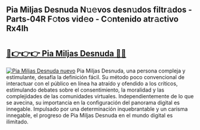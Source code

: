 ## Pia Miljas Desnuda N𝚞𝚎vos desn𝚞dos filtr𝚊dos - Parts-04R F𝚘tos vid𝚎o - C𝚘ntenido atr𝚊ctivo Rx4Ih

# <h2><a href="http://mb40w4s.tromn.icu/?c=Pia+Miljas+Desnuda">🔗👉👉👉 Pia Miljas Desnuda 🔗🔗</a></h2>

[![Pia Miljas Desnuda nuevo](https://i.imgur.com/pEAQMta.gif)](http://mb40w4s.tromn.icu/?c=Pia+Miljas+Desnuda)
Pia Miljas Desnuda, una persona compleja y estimulante, desafía la definición fácil. Su método poco convencional de interactuar con el público en línea ha atraído y ofendido a los críticos, estimulando debates sobre el consentimiento, la moralidad y las complejidades de las comunidades virtuales. Independientemente de lo que se avecina, su importancia en la configuración del panorama digital es innegable. Impulsado por una determinación inquebrantable y un carisma innegable, el progreso de Pia Miljas Desnuda en el mundo digital es ilimitado.
